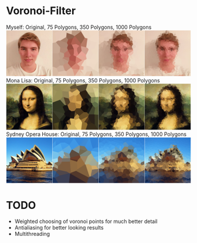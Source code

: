 # Voronoi-Filter

Myself: Original, 75 Polygons, 350 Polygons, 1000 Polygons
![Screenshot](https://raw.githubusercontent.com/thewildnath/Voronoi-Filter/master/Voronoi/bin/Debug/NathanCollage.png)
Mona Lisa: Original, 75 Polygons, 350 Polygons, 1000 Polygons
![Screenshot](https://raw.githubusercontent.com/thewildnath/Voronoi-Filter/master/Voronoi/bin/Debug/MonaCollage.png)
Sydney Opera House: Original, 75 Polygons, 350 Polygons, 1000 Polygons
![Screenshot](https://raw.githubusercontent.com/thewildnath/Voronoi-Filter/master/Voronoi/bin/Debug/SydneyCollage.png)

# TODO
- Weighted choosing of voronoi points for much better detail
- Antialiasing for better looking results
- Multithreading
